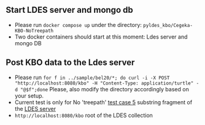 ## Start LDES server and mongo db

- Please run ```docker compose up``` under the directory: ```pyldes_kbo/Cegeka-KBO-NoTreepath```
- Two docker containers should start at this moment: Ldes server and mongo DB

## Post KBO data to the Ldes server

- Please run ```for f in ../sample/bel20/*; do curl -i -X POST "http://localhost:8080/kbo" -H "Content-Type: application/turtle" -d "@$f";done```
Please, also modify the directory accordingly based on your setup.
- Current test is only for No 'treepath'  [test case 5](../../Conformance%20Testing/TressSpec/TreeSpecTestPlan.md#test-case-5-) substring fragment of the [LDES server](https://github.com/Informatievlaanderen/VSDS-LDESServer4J)
- ```http://localhost:8080/kbo``` root of the LDES collection
